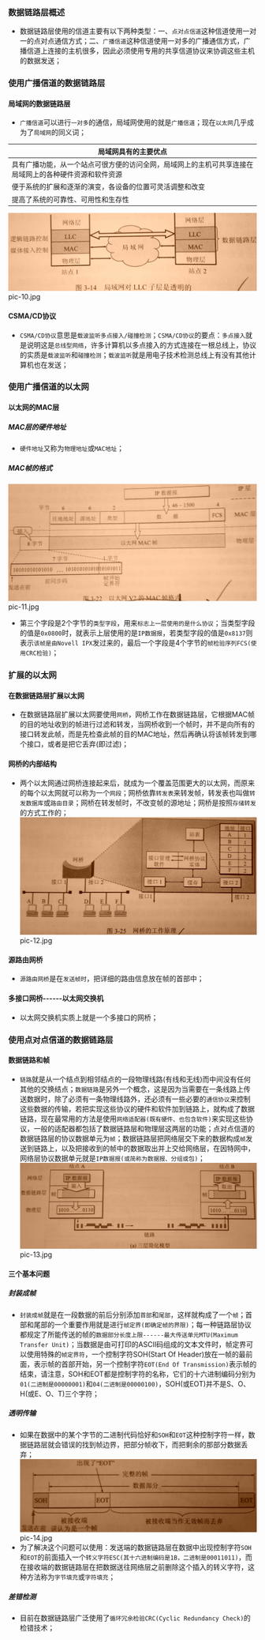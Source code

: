 ### 数据链路层概述
+ 数据链路层使用的信道主要有以下两种类型：一、`点对点信道`这种信道使用一对一的点对点通信方式；二、`广播信道`这种信道使用一对多的广播通信方式，广播信道上连接的主机很多，因此必须使用专用的共享信道协议来协调这些主机的数据发送；
### 使用广播信道的数据链路层
#### 局域网的数据链路层
+ `广播信道`可以进行`一对多`的通信，局域网使用的就是`广播信道`；现在`以太网`几乎成为了`局域网`的同义词；

|局域网具有的主要优点|
|------|
|具有广播功能，从一个站点可很方便的访问全网，局域网上的主机可共享连接在局域网上的各种硬件资源和软件资源|
|便于系统的扩展和逐渐的演变，各设备的位置可灵活调整和改变|
|提高了系统的可靠性、可用性和生存性|

![image](https://github.com/ningbaoqi/ComputerNetWork/blob/master/gif/pic-10.jpg)   pic-10.jpg

#### CSMA/CD协议
+ `CSMA/CD协议`意思是`载波监听多点接入/碰撞检测`；`CSMA/CD协议`的要点：`多点接入`就是说明这是`总线型网络`，许多计算机以多点接入的方式连接在一根总线上，协议的实质是`载波监听`和`碰撞检测`；`载波监听`就是用电子技术检测总线上有没有其他计算机也在发送；

### 使用广播信道的以太网
#### 以太网的MAC层
##### MAC层的硬件地址
+ `硬件地址`又称为`物理地址`或`MAC地址`；
##### MAC帧的格式
![image](https://github.com/ningbaoqi/ComputerNetWork/blob/master/gif/pic-11.jpg)   pic-11.jpg
+ 第三个字段是2个字节的`类型字段`，用来`标志上一层使用的是什么协议`；当类型字段的值是`0x0800`时，就表示上层使用的是`IP数据报`，若类型字段的值是`0x8137`则表示`该帧是由Novell IPX`发过来的，最后一个字段是4个字节的`帧检验序列FCS(使用CRC检验)`；

### 扩展的以太网
#### 在数据链路层扩展以太网
+ 在数据链路层扩展以太网要使用`网桥`，网桥工作在数据链路层，它根据MAC帧的目的地址收到的帧进行过滤和转发，当网桥收到一个帧时，并不是向所有的接口转发此帧，而是先检查此帧的目的MAC地址，然后再确认将该帧转发到哪个接口，或者是把它丢弃(即过滤)；
#### 网桥的内部结构
+ 两个以太网通过网桥连接起来后，就成为一个覆盖范围更大的以太网，而原来的每个以太网就可以称为一个`网段`；网桥依靠`转发表`来转发帧，转发表也叫做`转发数据库`或`路由目录`；网桥在转发帧时，不改变帧的源地址；网桥是按照`存储转发`的方式工作的；
![image](https://github.com/ningbaoqi/ComputerNetWork/blob/master/gif/pic-12.jpg)   pic-12.jpg
#### 源路由网桥
+ `源路由网桥`是在`发送帧时`，把详细的路由信息放在帧的首部中；
#### 多接口网桥------以太网交换机
+ 以太网交换机实质上就是一个多接口的网桥；

### 使用点对点信道的数据链路层
#### 数据链路和帧
+ `链路`就是从一个结点到相邻结点的一段物理线路(有线和无线)而中间没有任何其他的交换结点；`数据链路`是另外一个概念，这是因为当需要在一条线路上传送数据时，除了必须有一条物理线路外，还必须有一些必要的`通信协议`来控制这些数据的传输，若把实现这些协议的硬件和软件加到链路上，就构成了数据链路，现在最常用的方法是使用`网络适配器(既有硬件、也包含软件)`来实现这些协议，一般的适配器都包括了数据链路层和物理层这两层的功能；点对点信道的数据链路层的协议数据单元为`帧`；数据链路层把网络层交下来的数据构成`帧`发送到链路上，以及把接收到的帧中的数据取出并上交给网络层，在因特网中，网络层协议数据单元就是`IP数据报(或简称为数据报、分组或包)`；
![image](https://github.com/ningbaoqi/ComputerNetWork/blob/master/gif/pic-13.jpg)   pic-13.jpg

#### 三个基本问题
##### 封装成帧
+ `封装成帧`就是在一段数据的前后分别添加`首部`和`尾部`，这样就构成了一个`帧`；首部和尾部的一个重要作用就是进行`帧定界(即确定帧的界限)`；每一种链路层协议都规定了所能传送的帧的`数据部分长度上限------最大传送单元MTU(Maximum Transfer Unit)`；当数据是由可打印的ASCII码组成的文本文件时，帧定界可以使用特殊的`帧定界符`，一个控制字符SOH(Start Of Header)放在一帧的最前面，表示帧的首部开始，另一个控制字符`EOT(End Of Transmission)`表示帧的结束，请注意，SOH和EOT都是控制字符的名称，它们的十六进制编码分别为`01(二进制是00000001)`和`04(二进制是00000100)`，SOH(或EOT)并不是S、O、H(或E、O、T)三个字符；
##### 透明传输
+ 如果在数据中的某个字节的二进制代码恰好和`SOH`和`EOT`这种控制字符一样，数据链路层就会错误的找到帧边界，把部分帧收下，而把剩余的那部分数据丢弃；
![image](https://github.com/ningbaoqi/ComputerNetWork/blob/master/gif/pic-14.jpg)   pic-14.jpg
+ 为了解决这个问题可以使用：发送端的数据链路层在数据中出现控制字符`SOH`和`EOT`的前面插入一个`转义字符ESC(其十六进制编码是1B，二进制是00011011)`，而在接收端的数据链路层在把数据送往网络层之前删除这个插入的转义字符，这种方法称为`字节填充`或`字符填充`；
##### 差错检测
+ 目前在数据链路层广泛使用了`循环冗余检验CRC(Cyclic Redundancy Check)`的检错技术；
